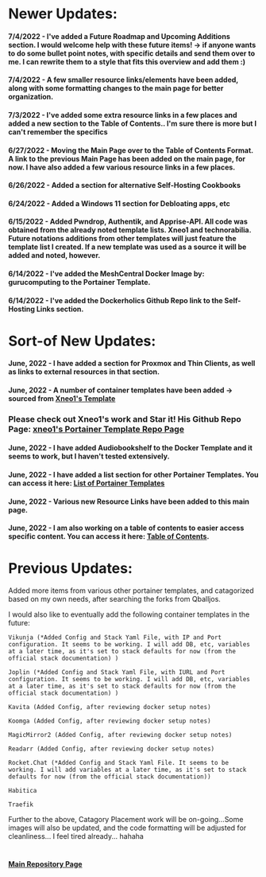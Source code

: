 # Newer Updates:

#### 7/4/2022 - I've added a Future Roadmap and Upcoming Additions section. I would welcome help with these future items! -> if anyone wants to do some bullet point notes, with specific details and send them over to me. I can rewrite them to a style that fits this overview and add them :) 

#### 7/4/2022 - A few smaller resource links/elements have been added, along with some formatting changes to the main page for better organization.  

#### 7/3/2022 - I've added some extra resource links in a few places and added a new section to the Table of Contents.. I'm sure there is more but I can't remember the specifics 

#### 6/27/2022 - Moving the Main Page over to the Table of Contents Format. A link to the previous Main Page has been added on the main page, for now. I have also added a few various resource links in a few places. 

#### 6/26/2022 - Added a section for alternative Self-Hosting Cookbooks

#### 6/24/2022 - Added a Windows 11 section for Debloating apps, etc

#### 6/15/2022 - Added Pwndrop, Authentik, and Apprise-API. All code was obtained from the already noted template lists. Xneo1 and technorabilia. Future notations additions from other templates will just feature the template list I created. If a new template was used as a source it will be added and noted, however. 

#### 6/14/2022 - I've added the MeshCentral Docker Image by: gurucomputing to the Portainer Template. 

#### 6/14/2022 - I've added the Dockerholics Github Repo link to the Self-Hosting Links section. 

# Sort-of New Updates: 

#### June, 2022 - I have added a section for Proxmox and Thin Clients, as well as links to external resources in that section.

#### June, 2022 - A number of container templates have been added -> sourced from [Xneo1's Template](https://raw.githubusercontent.com/xneo1/portainer_templates/master/Template/template.json)

### Please check out Xneo1's work and Star it! His Github Repo Page: [xneo1's Portainer Template Repo Page](https://github.com/xneo1/portainer_templates) 

#### June, 2022 - I have added Audiobookshelf to the Docker Template and it seems to work, but I haven't tested extensively. 

#### June, 2022 - I have added a list section for other Portainer Templates. You can access it here: [List of Portainer Templates](https://github.com/mycroftwilde/portainer_templates/tree/master/TemplatesList) 

#### June, 2022 - Various new Resource Links have been added to this main page.

#### June, 2022 - I am also working on a table of contents to easier access specific content. You can access it here: [Table of Contents](https://github.com/mycroftwilde/portainer_templates/tree/master/TableOfContents). 

# Previous Updates:

Added more items from various other portainer templates, and catagorized based on my own needs, after searching the forks from Qballjos.

I would also like to eventually add the following container templates in the future:

    Vikunja (*Added Config and Stack Yaml File, with IP and Port configuration. It seems to be working. I will add DB, etc, variables at a later time, as it's set to stack defaults for now (from the official stack documentation) )

    Joplin (*Added Config and Stack Yaml File, with IURL and Port configuration. It seems to be working. I will add DB, etc, variables at a later time, as it's set to stack defaults for now (from the official stack documentation) )

    Kavita (Added Config, after reviewing docker setup notes)

    Koomga (Added Config, after reviewing docker setup notes)

    MagicMirror2 (Added Config, after reviewing docker setup notes)

    Readarr (Added Config, after reviewing docker setup notes)

    Rocket.Chat (*Added Config and Stack Yaml File. It seems to be working. I will add variables at a later time, as it's set to stack defaults for now (from the official stack documentation))

    Habitica

    Traefik

Further to the above, Catagory Placement work will be on-going...Some images will also be updated, and the code formatting will be adjusted for cleanliness... I feel tired already... hahaha
#

#### [Main Repository Page](https://github.com/mycroftwilde/portainer_templates)
